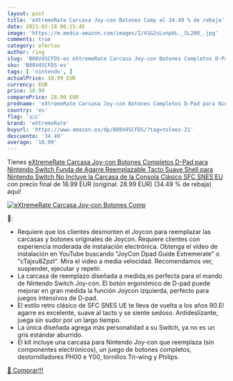 ```yaml
---
layout: post
title: 'eXtremeRate Carcasa Joy-con Botones Comp al 34.49 % de rebaja'
date: 2021-02-18 06:15:45
image: 'https://m.media-amazon.com/images/I/41G2sLunpbL._SL200_.jpg'
comments: true
category: ofertas
author: ring
slug: 'B08V4SCFDS-es eXtremeRate Carcasa Joy-con Botones Completos D-Pad para...'
sku: 'B08V4SCFDS-es'
tags: [ 'nintendo', ]
actualPrice: 18.99 EUR
currency: EUR
price: 18.99
comparePrice: 28.99 EUR
prodname: 'eXtremeRate Carcasa Joy-con Botones Completos D-Pad para Nintendo Switch Funda de Agarre Reemplazable Tacto Suave Shell para Nintendo Switch No Incluye la Carcasa de la Consola  Clásico SFC SNES EU '
country: 'es'
flag: '🇪🇸'
brand: 'eXtremeRate'
buyurl: 'https://www.amazon.es/dp/B08V4SCFDS/?tag=tolees-21'
descuento: '34.49'
average: '18.99'
---
```


Tienes [eXtremeRate Carcasa Joy-con Botones Completos D-Pad para Nintendo Switch Funda de Agarre Reemplazable Tacto Suave Shell para Nintendo Switch No Incluye la Carcasa de la Consola  Clásico SFC SNES EU ](https://www.amazon.es/dp/B08V4SCFDS/?tag=tolees-21) con precio final de  18.99 EUR (original: 28.99 EUR) (34.49 %  de rebaja) aqui!

[![eXtremeRate Carcasa Joy-con Botones Comp](https://m.media-amazon.com/images/I/41G2sLunpbL._SL200_.jpg)](https://www.amazon.es/dp/B08V4SCFDS/?tag=tolees-21)

🔎:

- Requiere que los clientes desmonten el Joycon para reemplazar las carcasas y botones originales de Joycon. Requiere clientes con experiencia moderada de instalación electrónica. Obtenga el vídeo de instalación en YouTube buscando "JoyCon Dpad Guide Extremerate" o "cTajxu8ZpzI". Mira el video a media velocidad. Recomendamos ver, suspender, ejecutar y repetir.
- La carcasa de reemplazo diseñada a medida,es perfecta para el mando de Nintendo Switch Joy-con. El botón ergonómico de D-pad puede mejorar en gran medida la función Joycon izquierda, perfecto para juegos intensivos de D-pad.
- El estilo retro clásico de SFC SNES UE te lleva de vuelta a los años 90.El agarre es excelente, suave al tacto y se siente sedoso. Antideslizante, juega sin sudor por un largo tiempo.
- La única diseñada agrega más personalidad a su Switch, ya no es un gris estándar aburrido.
- El kit incluye una carcasa para Nintendo Joy-con que reemplaza (sin componentes electrónicos), un juego de botones completos, destornilladores PH00 e Y00, tornillos Tri-wing y Philips.

[🛒 Comprar!!!](https://www.amazon.es/dp/B08V4SCFDS/?tag=tolees-21)
